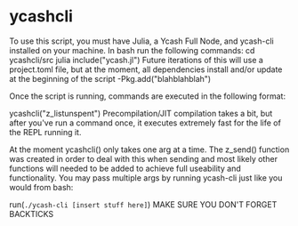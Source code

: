 # ycashcli
To use this script, you must have Julia, a Ycash Full Node, and ycash-cli installed on your machine.
In bash run the following commands:
  cd ycashcli/src
  julia
  include("ycash.jl")
Future iterations of this will use a project.toml file, but at the moment, all dependencies install and/or update at the beginning of the script
    -Pkg.add("blahblahblah")

Once the script is running, commands are executed in the following format:

ycashcli("z_listunspent")
Precompilation/JIT compilation takes a bit, but after you've run a command once, it executes extremely fast for the life of the REPL running it.


At the moment ycashcli() only takes one arg at a time. The z_send() function was created in order to deal with this when sending and most likely other functions will needed to be added to achieve full useability and functionality. You may pass multiple args by running ycash-cli just like you would from bash:

run(`./ycash-cli [insert stuff here]`) MAKE SURE YOU DON'T FORGET BACKTICKS
